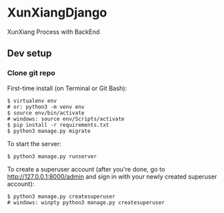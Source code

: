 # XunXiangDjango
XunXiang Process with BackEnd

## Dev setup

### Clone git repo

First-time install (on Terminal or Git Bash):

```
$ virtualenv env
# or: python3 -m venv env
$ source env/bin/activate
# windows: source env/Scripts/activate
$ pip install -r requirements.txt
$ python3 manage.py migrate
```

To start the server:

```
$ python3 manage.py runserver
```

To create a superuser account (after you're done, go to http://127.0.0.1:8000/admin and sign in with your newly created superuser account):

```
$ python3 manage.py createsuperuser
# windows: winpty python3 manage.py createsuperuser
```
